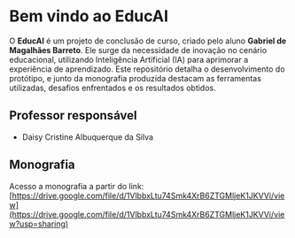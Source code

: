 # Bem vindo ao EducAI

O **EducAI** é um projeto de conclusão de curso, criado pelo aluno **Gabriel de Magalhães Barreto**. Ele surge da necessidade de inovação no cenário educacional, utilizando Inteligência Artificial (IA) para aprimorar a experiência de aprendizado. Este repositório detalha o desenvolvimento do protótipo, e junto da monografia produzida destacam as ferramentas utilizadas, desafios enfrentados e os resultados obtidos.

## Professor responsável

- Daisy Cristine Albuquerque da Silva

## Monografia

Acesso a monografia a partir do link:  [https://drive.google.com/file/d/1VlbbxLtu74Smk4XrB6ZTGMljeK1JKVVi/view](https://drive.google.com/file/d/1VlbbxLtu74Smk4XrB6ZTGMljeK1JKVVi/view?usp=sharing)

